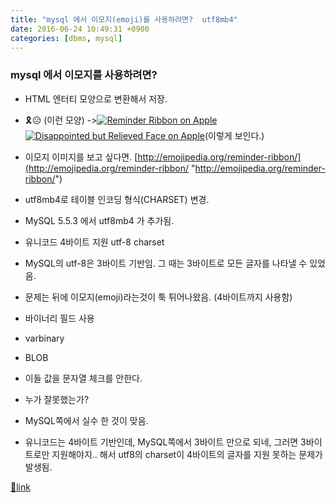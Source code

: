 ```yaml
---
title: "mysql 에서 이모지(emoji)를 사용하려면?  utf8mb4"
date: 2016-06-24 10:49:31 +0900
categories: [dbms, mysql]
---
```


### mysql 에서 이모지를 사용하려면?

- HTML 엔터티 모양으로 변환해서 저장.
- 🎗😥 (이런 모양) ->[![Reminder Ribbon on Apple ](http://emojipedia-us.s3.amazonaws.com/cache/ee/6d/ee6d254ac71aff7b8f9a2eaaaf8f279c.png)](http://emojipedia.org/apple/ios-9.3/reminder-ribbon/)[![Disappointed but Relieved Face on Apple ](http://emojipedia-us.s3.amazonaws.com/cache/9f/18/9f186b36f916d5c795596450e614caa4.png)](http://emojipedia.org/apple/ios-9.3/disappointed-but-relieved-face/)(이렇게 보인다.)
- 이모지 이미지를 보고 싶다면. [http://emojipedia.org/reminder-ribbon/](http://emojipedia.org/reminder-ribbon/ "http://emojipedia.org/reminder-ribbon/")


- utf8mb4로 테이블 인코딩 형식(CHARSET) 변경.
- MySQL 5.5.3 에서 utf8mb4 가 추가됨.
- 유니코드 4바이트 지원 utf-8 charset

- MySQL의 utf-8은 3바이트 기반임. 그 때는 3바이트로 모든 글자를 나타낼 수 있었음.
- 문제는 뒤에 이모지(emoji)라는것이 툭 튀어나왔음. (4바이트까지 사용함)

- 바이너리 필드 사용
- varbinary
- BLOB 
- 이들 값을 문자열 체크를 안한다.

- 누가 잘못했는가?
- MySQL쪽에서 실수 한 것이 맞음.
- 유니코드는 4바이트 기반인데, MySQL쪽에서 3바이트 만으로 되네, 그러면 3바이트로만 지원해야지.. 해서 utf8의 charset이 4바이트의 글자를 지원 못하는 문제가 발생됨.





[🔗link](http://www.mins01.com/mh/tech/read/1018)